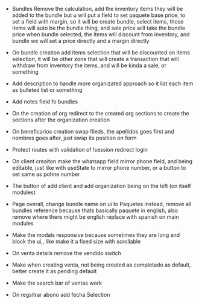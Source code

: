 

- Bundles Remove the calculation, add the inventory items they will be added to the bundle but u will put a field to set paquete base price, to set a field with margin, so it will be create bundle, select items, those items will auto be the bundle thing, and sale price will take the bundle price when bundle selected, the items will discount from inventory, and bundle we will set a price directly and a margin directly
- On bundle creation add items selection that will be discounted on items selection, it will be other zone that will create a transaction that will withdraw from inventory the items, and will be kinda a sale, or something
- Add description to handle more organizated approach so it list each item as bulleted list or something
-  Add notes field fo bundles

- On the creation of org redirect to the created org sections to create the sections after the organization creation
- On beneficarios creation swap fileds, the apellidos goes first and nombres goes after, just swap its position on form

- Protect routes with validation of !session redirect login

- On client creaiton make the whatsapp field mirror phone field, and being editable, just like with useState to mirror phone number, or a button to set same as pohne number

- The button of add client and add organization being on the left  (on itself modules)
- Page overall, change bundle name on ui to Paquetes instead, remove all bundles reference because thats basically paquete in english, also remove where there might be english replace with spanish on main modules
- Make the modals responsive because sometimes they are long and block the ui,, like make it a fixed size with scrollable 

- On venta details remove the vendido switch
- Make when creating venta, not being created as completado as default, better create it as pending default
- Make the search bar of ventas work
- On regsitrar abono add fecha Selection
